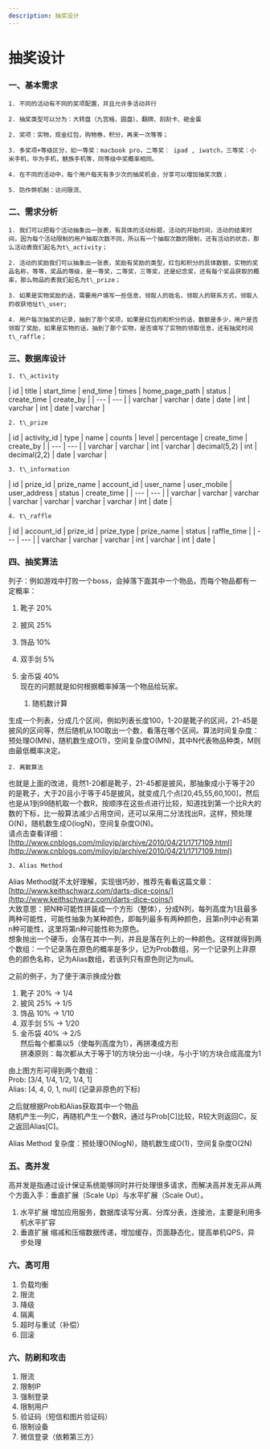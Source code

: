 ```yaml
---
description: 抽奖设计
---
```


# 抽奖设计



### 一、基本需求

    1. 不同的活动有不同的奖项配置，并且允许多活动并行

    2. 抽奖类型可以分为：大转盘（九宫格、圆盘）、翻牌、刮刮卡、砸金蛋

    2. 奖项：实物，现金红包，购物券，积分，再来一次等等；

    3. 多奖项+等级区分，如一等奖：macbook pro，二等奖： ipad , iwatch，三等奖：小米手机，华为手机，魅族手机等，同等级中奖概率相同。

    4. 在不同的活动中，每个用户每天有多少次的抽奖机会，分享可以增加抽奖次数；

    5. 防作弊机制：访问限流、  


### 二、需求分析

    1. 我们可以把每个活动抽象出一张表，有具体的活动标题，活动的开始时间，活动的结束时间，因为每个活动限制的用户抽取次数不同，所以有一个抽取次数的限制，还有活动的状态，那么活动表我们起名为t\_activity；

    2. 活动的奖励我们可以抽象出一张表，奖励有奖励的类型，红包和积分的具体数额，实物的奖品名称，等等，奖品的等级，是一等奖，二等奖，三等奖，还是纪念奖，还有每个奖品获取的概率，那么物品的表我们起名为t\_prize；

    3. 如果是实物奖励的话，需要用户填写一些信息，领取人的姓名，领取人的联系方式，领取人的收获地址t\_user;

    4. 用户每次抽奖的记录，抽到了那个奖项，如果是红包的和积分的话，数额是多少，用户是否领取了奖励，如果是实物的话，抽到了那个实物，是否填写了实物的领取信息，还有抽奖时间t\_raffle；  




### 三、数据库设计

    1. t\_activity

| id | title | start\_time | end\_time | times | home\_page\_path | status | create\_time | create\_by |
| --- | --- |
| varchar | varchar | date | date | int | varchar | int | date | varchar |

    2. t\_prize

| id | activity\_id | type | name | counts | level | percentage | create\_time | create\_by |
| --- | --- |
| varchar | varchar | int | varchar | decimal\(5,2\) | int | decimal\(2,2\) | date | varchar |

    3. t\_information

| id | prize\_id | prize\_name | account\_id | user\_name | user\_mobile | user\_address | status | create\_time |
| --- | --- |
| varchar | varchar | varchar | varchar | varchar | varchar | varchar | int | date |

    4. t\_raffle

| id | account\_id | prize\_id | prize\_type | prize\_name | status | raffle\_time |
| --- | --- |
| varchar | varchar | varchar | int | varchar | int | date |

### 四、抽奖算法

列子：例如游戏中打败一个boss，会掉落下面其中一个物品，而每个物品都有一定概率：  
1. 靴子 20%  
2. 披风 25%  
3. 饰品 10%  
4. 双手剑 5%  
5. 金币袋 40%  
现在的问题就是如何根据概率掉落一个物品给玩家。

    1.  随机数计算

生成一个列表，分成几个区间，例如列表长度100，1-20是靴子的区间，21-45是披风的区间等，然后随机从100取出一个数，看落在哪个区间。算法时间复杂度：预处理O\(MN\)，随机数生成O\(1\)，空间复杂度O\(MN\)，其中N代表物品种类，M则由最低概率决定。

    2. 离散算法

也就是上面的改进，竟然1-20都是靴子，21-45都是披风，那抽象成小于等于20的是靴子，大于20且小于等于45是披风，就变成几个点\[20,45,55,60,100\]，然后也是从1到99随机取一个数R，按顺序在这些点进行比较，知道找到第一个比R大的数的下标，比一般算法减少占用空间，还可以采用二分法找出R，这样，预处理O\(N\)，随机数生成O\(logN\)，空间复杂度O\(N\)。  
请点击查看详细：[http://www.cnblogs.com/miloyip/archive/2010/04/21/1717109.html](http://www.cnblogs.com/miloyip/archive/2010/04/21/1717109.html)

    3. Alias Method

Alias Method就不太好理解，实现很巧妙，推荐先看看这篇文章：[http://www.keithschwarz.com/darts-dice-coins/](http://www.keithschwarz.com/darts-dice-coins/)  
大致意思：把N种可能性拼装成一个方形（整体），分成N列，每列高度为1且最多两种可能性，可能性抽象为某种颜色，即每列最多有两种颜色，且第n列中必有第n种可能性，这里将第n种可能性称为原色。  
想象抛出一个硬币，会落在其中一列，并且是落在列上的一种颜色。这样就得到两个数组：一个记录落在原色的概率是多少，记为Prob数组，另一个记录列上非原色的颜色名称，记为Alias数组，若该列只有原色则记为null。

之前的例子，为了便于演示换成分数  
1. 靴子 20% -&gt; 1/4  
2. 披风 25% -&gt; 1/5  
3. 饰品 10% -&gt; 1/10  
4. 双手剑 5% -&gt; 1/20  
5. 金币袋 40% -&gt; 2/5  
然后每个都乘以5（使每列高度为1），再拼凑成方形  
拼凑原则：每次都从大于等于1的方块分出一小块，与小于1的方块合成高度为1

由上图方形可得到两个数组：  
Prob: \[3/4, 1/4, 1/2, 1/4, 1\]  
Alias: \[4, 4, 0, 1, null\] \(记录非原色的下标\)

之后就根据Prob和Alias获取其中一个物品  
随机产生一列C，再随机产生一个数R，通过与Prob\[C\]比较，R较大则返回C，反之返回Alias\[C\]。

Alias Method 复杂度：预处理O\(NlogN\)，随机数生成O\(1\)，空间复杂度O\(2N\)

### 五、高并发

高并发是指通过设计保证系统能够同时并行处理很多请求，而解决高并发无非从两个方面入手：垂直扩展（Scale Up）与水平扩展（Scale Out）。

1. 水平扩展 增加应用服务，数据库读写分离、分库分表，连接池，主要是利用多机水平扩容
2. 垂直扩展 缩减和压缩数据传递，增加缓存，页面静态化，提高单机QPS，异步处理

### 六、高可用

1. 负载均衡
2. 限流
3. 降级
4. 隔离
5. 超时与重试（补偿）
6. 回滚

### 六、防刷和攻击

1. 限流
2. 限制IP
3. 强制登录
4. 限制用户
5. 验证码（短信和图片验证码）
6. 限制设备
7. 微信登录（依赖第三方）



